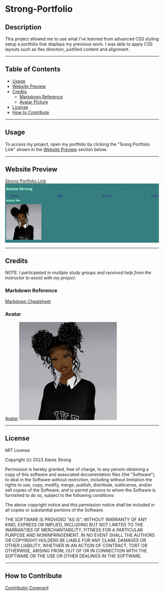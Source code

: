 # Strong-Portfolio

## **Description**
This project allowed me to use what I've learned from advanced CSS styling setup a portfolio that displays my previoius work.  I was able to apply CSS layouts such as flex direction, justified content and alignment. 

- - - -
## **Table of Contents**
- [Usage](#usage)
- [Website Preview](#website-preview)
- [Credits](#credits)
    - [Markdown Reference](#markdown-reference)
    - [Avatar Picture](#avatar)
- [License](#license)
- [How to Contribute](#how-to-contribute)
- - - -
## **Usage**
To access my project, open my portfolio by clicking the "Srong Portfolio Link" shown in the [Website Preview](#website-preview)<a name="website_preview"></a> section below.
- - - -
## **Website Preview**
[Strong Portfolio Link](https://alexisstrong11.github.io/Strong-Portfolio/) ![Preview of portfolio](./assets/images/Portfolio.png)
- - - - 
## **Credits**
NOTE: *I participated in multiple study groups and received help from the instructor to assist with my  project.*

### Markdown Reference
[Markdown Cheatsheet](https://github.com/tchapi/markdown-cheatsheet/blob/master/README.md/ "Markdown Cheatsheet")

### Avatar
[Avatar](https://www.pinterest.com/pin/376895062572388684/ "Avatar")
![Woman with Nike sweatshirt and curly hair](./assets/images/Avatar.png)
- - - - 
## **License**
MIT License

Copyright (c) 2023 Alexis Strong

Permission is hereby granted, free of charge, to any person obtaining a copy
of this software and associated documentation files (the "Software"), to deal
in the Software without restriction, including without limitation the rights
to use, copy, modify, merge, publish, distribute, sublicense, and/or sell
copies of the Software, and to permit persons to whom the Software is
furnished to do so, subject to the following conditions:

The above copyright notice and this permission notice shall be included in all
copies or substantial portions of the Software.

THE SOFTWARE IS PROVIDED "AS IS", WITHOUT WARRANTY OF ANY KIND, EXPRESS OR
IMPLIED, INCLUDING BUT NOT LIMITED TO THE WARRANTIES OF MERCHANTABILITY,
FITNESS FOR A PARTICULAR PURPOSE AND NONINFRINGEMENT. IN NO EVENT SHALL THE
AUTHORS OR COPYRIGHT HOLDERS BE LIABLE FOR ANY CLAIM, DAMAGES OR OTHER
LIABILITY, WHETHER IN AN ACTION OF CONTRACT, TORT OR OTHERWISE, ARISING FROM,
OUT OF OR IN CONNECTION WITH THE SOFTWARE OR THE USE OR OTHER DEALINGS IN THE
SOFTWARE.
- - - - 
## **How to Contribute**
[Contributor Covenant](https://www.contributor-covenant.org/)